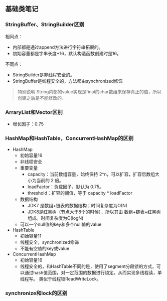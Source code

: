 ## 基础类笔记
### StringBuffer、StringBuilder区别
相同点：
* 内部都是通过append方法进行字符串拓展的。
* 初始容量都是字串长度+16，默认构造函数创建时是16。

不同点：
* StringBuilder是非线程安全的。
* StringBuffer是线程安全的，方法都由synchronized修饰

> 特别说明
String内部的value实现是final的char数组来保存真正的值，所以创建之后是不能修改的。

### ArraryList和Vector区别
* 增长因子：0.75
### HashMap和HashTable，ConcurrentHashMap的区别
* HashMap
  * 初始容量16
  * 非线程安全
  * 重要变量
    + capacity：当前数组容量，始终保持 2^n，可以扩容，扩容后数组大小为当前的 2 倍。
    + loadFactor：负载因子，默认为 0.75。
    + threshold：扩容的阈值，等于 capacity * loadFactor
  * 数据结构
    + JDK7 是数组+链表的数据结构；时间复杂度为O(N)
    + JDK8是红黑树（节点大于8个的时候），所以其由 数组+链表+红黑树 组成。时间复杂度为O(logN)
  * 可以一个null值的key和多个null值的value
* HashTable
  * 初始容量11
  * 线程安全，synchronized修饰
  * 不能有空值的key或value
* ConcurrentHashMap
  * 初始容量16
  * 线程安全的，和HashTable不同的是，使用了segment分段锁的方式，可以通过hash值范围，对一定范围的数据进行锁定。从而实现多线程读，单线程写。
  类似于线程锁ReadWriteLock。

### synchronize和lock的区别